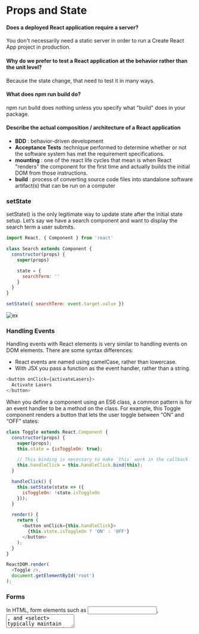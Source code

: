 # Props and State

#### Does a deployed React application require a server?
You don't necessarily need a static server in order to run a Create React App project in production.
#### Why do we prefer to test a React application at the behavior rather than the unit level?
Because the state change, that need to test it in many ways. 
#### What does npm run build do?
npm run build does nothing unless you specify what "build" does in your package.
#### Describe the actual composition / architecture of a React application


- **BDD** : behavior-driven development
- **Acceptance Tests** :technique performed to determine whether or not the software system has met the requirement specifications.
- **mounting** : one of the react life cycles that mean is when React "renders" the component for the first time and actually builds the initial DOM from those instructions.
- **build** : process of converting source code files into standalone software artifact(s) that can be run on a computer

### setState
setState() is the only legitimate way to update state after the initial state setup. Let’s say we have a search component and want to display the search term a user submits.

```js
import React, { Component } from 'react'

class Search extends Component {
  constructor(props) {
    super(props)

    state = {
      searchTerm: ''
    }
  }
}
```

```js
setState({ searchTerm: event.target.value })

```
![ex](https://i1.wp.com/css-tricks.com/wp-content/uploads/2018/04/image_preview-1.jpeg?w=645&ssl=1)

### Handling Events
Handling events with React elements is very similar to handling events on DOM elements. There are some syntax differences:

* React events are named using camelCase, rather than lowercase.
* With JSX you pass a function as the event handler, rather than a string.

```js
<button onClick={activateLasers}>
  Activate Lasers
</button>
```

When you define a component using an ES6 class, a common pattern is for an event handler to be a method on the class. For example, this Toggle component renders a button that lets the user toggle between “ON” and “OFF” states:

```js
class Toggle extends React.Component {
  constructor(props) {
    super(props);
    this.state = {isToggleOn: true};

    // This binding is necessary to make `this` work in the callback
    this.handleClick = this.handleClick.bind(this);
  }

  handleClick() {
    this.setState(state => ({
      isToggleOn: !state.isToggleOn
    }));
  }

  render() {
    return (
      <button onClick={this.handleClick}>
        {this.state.isToggleOn ? 'ON' : 'OFF'}
      </button>
    );
  }
}

ReactDOM.render(
  <Toggle />,
  document.getElementById('root')
);
```

### Forms
In HTML, form elements such as <input>, <textarea>, and <select> typically maintain their own state and update it based on user input. In React, mutable state is typically kept in the state property of components, and only updated with setState().

We can combine the two by making the React state be the “single source of truth”. Then the React component that renders a form also controls what happens in that form on subsequent user input. An input form element whose value is controlled by React in this way is called a “controlled component”.

```js
class NameForm extends React.Component {
  constructor(props) {
    super(props);
    this.state = {value: ''};

    this.handleChange = this.handleChange.bind(this);
    this.handleSubmit = this.handleSubmit.bind(this);
  }

  handleChange(event) {
    this.setState({value: event.target.value});
  }

  handleSubmit(event) {
    alert('A name was submitted: ' + this.state.value);
    event.preventDefault();
  }

  render() {
    return (
      <form onSubmit={this.handleSubmit}>
        <label>
          Name:
          <input type="text" value={this.state.value} onChange={this.handleChange} />
        </label>
        <input type="submit" value="Submit" />
      </form>
    );
  }
}
```
